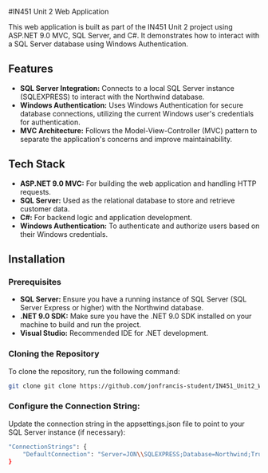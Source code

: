 #IN451 Unit 2 Web Application

This web application is built as part of the IN451 Unit 2 project using ASP.NET 9.0 MVC, SQL Server, and C#. It demonstrates how to interact with a SQL Server database using Windows Authentication.
## Features
- **SQL Server Integration:** Connects to a local SQL Server instance (SQLEXPRESS) to interact with the Northwind database.
- **Windows Authentication:** Uses Windows Authentication for secure database connections, utilizing the current Windows user's credentials for authentication.
- **MVC Architecture:** Follows the Model-View-Controller (MVC) pattern to separate the application's concerns and improve maintainability.

## Tech Stack

- **ASP.NET 9.0 MVC:** For building the web application and handling HTTP requests.
- **SQL Server:** Used as the relational database to store and retrieve customer data.
- **C#:** For backend logic and application development.
- **Windows Authentication:** To authenticate and authorize users based on their Windows credentials.

## Installation
### Prerequisites

- **SQL Server:** Ensure you have a running instance of SQL Server (SQL Server Express or higher) with the Northwind database.
- **.NET 9.0 SDK:** Make sure you have the .NET 9.0 SDK installed on your machine to build and run the project.
- **Visual Studio:** Recommended IDE for .NET development.

### Cloning the Repository
To clone the repository, run the following command:
```bash
git clone git clone https://github.com/jonfrancis-student/IN451_Unit2_Web.git
```


### Configure the Connection String:
Update the connection string in the appsettings.json file to point to your SQL Server instance (if necessary):
```bash
"ConnectionStrings": {
    "DefaultConnection": "Server=JON\\SQLEXPRESS;Database=Northwind;Trusted_Connection=True;MultipleActiveResultSets=true;TrustServerCertificate=true"
}
```
